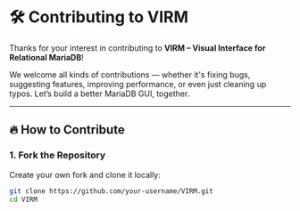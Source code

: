 # 🛠️ Contributing to VIRM

Thanks for your interest in contributing to **VIRM – Visual Interface for Relational MariaDB**!

We welcome all kinds of contributions — whether it's fixing bugs, suggesting features, improving performance, or even just cleaning up typos. Let’s build a better MariaDB GUI, together.

---

## 🔥 How to Contribute

### 1. Fork the Repository

Create your own fork and clone it locally:

```bash
git clone https://github.com/your-username/VIRM.git
cd VIRM
```
